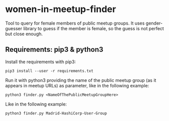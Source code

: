 # women-in-meetup-finder

Tool to query for female members of public meetup groups.
It uses gender-guesser library to guess if the member is female, so the guess is not perfect but close enough.

## Requirements: pip3 & python3

Install the requirements with pip3:

`pip3 install --user -r requirements.txt`

Run it with python3 providing the name of the public meetup group (as it appears in meetup URLs) as parameter, like in the following example:

`python3 finder.py <NameOfThePublicMeetupGroupHere>`

Like in the following example:

`python3 finder.py Madrid-HashiCorp-User-Group`
